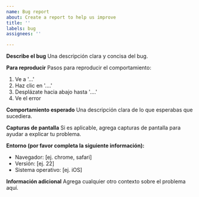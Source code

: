 ```yaml
---
name: Bug report
about: Create a report to help us improve
title: ''
labels: bug
assignees: ''

---
```


**Describe el bug**
Una descripción clara y concisa del bug.

**Para reproducir**
Pasos para reproducir el comportamiento:
1. Ve a '...'
2. Haz clic en '....'
3. Desplázate hacia abajo hasta '....'
4. Ve el error

**Comportamiento esperado**
Una descripción clara de lo que esperabas que sucediera.

**Capturas de pantalla**
Si es aplicable, agrega capturas de pantalla para ayudar a explicar tu problema.

**Entorno (por favor completa la siguiente información):**
 - Navegador: [ej. chrome, safari]
 - Versión: [ej. 22]
 - Sistema operativo: [ej. iOS]

**Información adicional**
Agrega cualquier otro contexto sobre el problema aquí.
